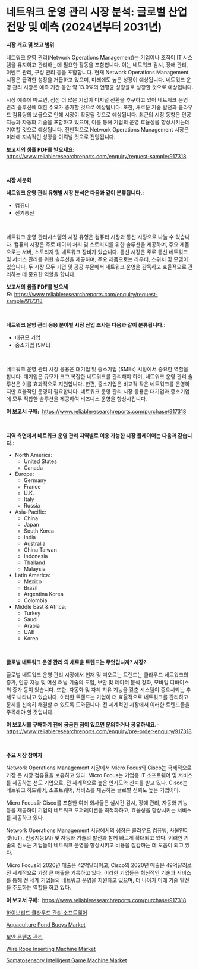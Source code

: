 <p><h1>네트워크 운영 관리 시장 분석: 글로벌 산업 전망 및 예측 (2024년부터 2031년)</h1></p><p><strong>시장 개요 및 보고 범위</strong></p>
<p><p>네트워크 운영 관리(Network Operations Management)는 기업이나 조직이 IT 시스템을 유지하고 관리하는데 필요한 활동을 포함합니다. 이는 네트워크 감시, 장애 관리, 이벤트 관리, 구성 관리 등을 포함합니다. 현재 Network Operations Management 시장은 급격한 성장을 거듭하고 있으며, 미래에도 높은 성장이 예상됩니다. 네트워크 운영 관리 시장은 예측 기간 동안 약 13.9%의 연평균 성장률로 성장할 것으로 예상됩니다.</p><p>시장 예측에 따르면, 점점 더 많은 기업이 디지털 전환을 추구하고 있어 네트워크 운영 관리 솔루션에 대한 수요가 증가할 것으로 예상됩니다. 또한, 새로운 기술 발전과 클라우드 컴퓨팅의 보급으로 인해 시장이 확장될 것으로 예상됩니다. 최근의 시장 동향은 인공지능과 자동화 기술을 포함하고 있으며, 이를 통해 기업의 운영 효율성을 향상시키는데 기여할 것으로 예상됩니다. 전반적으로 Network Operations Management 시장은 미래에 지속적인 성장을 이뤄낼 것으로 전망됩니다.</p></p>
<p><strong>보고서의 샘플 PDF를 받으세요:</strong> <a href="https://www.reliableresearchreports.com/enquiry/request-sample/917318">https://www.reliableresearchreports.com/enquiry/request-sample/917318</a></p>
<p>&nbsp;</p>
<p><strong>시장 세분화</strong></p>
<p><strong>네트워크 운영 관리 유형별 시장 분석은 다음과 같이 분류됩니다.:</strong></p>
<p><ul><li>컴퓨터</li><li>전기통신</li></ul></p>
<p>&nbsp;</p>
<p><p>네트워크 운영 관리시스템의 시장 유형은 컴퓨터 시장과 통신 시장으로 나눌 수 있습니다. 컴퓨터 시장은 주로 데이터 처리 및 스토리지를 위한 솔루션을 제공하며, 주요 제품으로는 서버, 스토리지 및 네트워크 장비가 있습니다. 통신 시장은 주로 통신 네트워크 및 서비스 관리를 위한 솔루션을 제공하며, 주요 제품으로는 라우터, 스위치 및 모뎀이 있습니다. 두 시장 모두 기업 및 공공 부문에서 네트워크 운영을 감독하고 효율적으로 관리하는 데 중요한 역할을 합니다.</p></p>
<p><strong>보고서의 샘플 PDF를 받으세요:</strong>&nbsp;<a href="https://www.reliableresearchreports.com/enquiry/request-sample/917318">https://www.reliableresearchreports.com/enquiry/request-sample/917318</a></p>
<p>&nbsp;</p>
<p><strong> 네트워크 운영 관리 응용 분야별 시장 산업 조사는 다음과 같이 분류됩니다.:</strong></p>
<p><ul><li>대규모 기업</li><li>중소기업 (SME)</li></ul></p>
<p>&nbsp;</p>
<p><p>네트워크 운영 관리 시장 응용은 대기업 및 중소기업 (SMEs) 시장에서 중요한 역할을 합니다. 대기업은 규모가 크고 복잡한 네트워크를 관리해야 하며, 네트워크 운영 관리 솔루션은 이를 효과적으로 지원합니다. 한편, 중소기업은 비교적 작은 네트워크를 운영하지만 효율적인 운영이 필요합니다. 네트워크 운영 관리 시장 응용은 대기업과 중소기업에 모두 적합한 솔루션을 제공하여 비즈니스 운영을 향상시킵니다.</p></p>
<p><strong>이 보고서 구매:</strong>&nbsp; <a href="https://www.reliableresearchreports.com/purchase/917318">https://www.reliableresearchreports.com/purchase/917318</a></p>
<p>&nbsp;</p>
<p><strong>지역 측면에서 네트워크 운영 관리 지역별로 이용 가능한 시장 플레이어는 다음과 같습니다.:</strong></p>
<p><ul>
    <li>
        North America:
        <ul>
            <li>United States</li>
            <li>Canada</li>
        </ul>
    </li>
    <li>
        Europe:
        <ul>
            <li>Germany</li>
            <li>France</li>
            <li>U.K.</li>
            <li>Italy</li>
            <li>Russia</li>
        </ul>
    </li>
    <li>
        Asia-Pacific:
        <ul>
            <li>China</li>
            <li>Japan</li>
            <li>South Korea</li>
            <li>India</li>
            <li>Australia</li>
            <li>China Taiwan</li>
            <li>Indonesia</li>
            <li>Thailand</li>
            <li>Malaysia</li>
        </ul>
    </li>
    <li>
        Latin America:
        <ul>
            <li>Mexico</li>
            <li>Brazil</li>
            <li>Argentina Korea</li>
            <li>Colombia</li>
        </ul>
    </li>
    <li>
        Middle East & Africa:
        <ul>
            <li>Turkey</li>
            <li>Saudi</li>
            <li>Arabia</li>
            <li>UAE</li>
            <li>Korea</li>
        </ul>
    </li>
    </ul></p>
<p>&nbsp;</p>
<p><strong>글로벌 네트워크 운영 관리 의 새로운 트렌드는 무엇입니까? 시장?</strong></p>
<p><p>글로벌 네트워크 운영 관리 시장에서 현재 및 떠오르는 트렌드는 클라우드 네트워크의 증가, 인공 지능 및 머신 러닝 기술의 도입, 보안 및 데이터 분석 강화, 모바일 디바이스의 증가 등이 있습니다. 또한, 자동화 및 자체 치유 기능을 갖춘 시스템이 중요시되는 추세도 나타나고 있습니다. 이러한 트렌드는 기업이 더 효율적으로 네트워크를 관리하고 문제를 신속히 해결할 수 있도록 도와줍니다. 전 세계적인 시장에서 이러한 트렌드들을 주목해야 할 것입니다.</p></p>
<p><strong>이 보고서를 구매하기 전에 궁금한 점이 있으면 문의하거나 공유하세요.</strong>- <a href="https://www.reliableresearchreports.com/enquiry/pre-order-enquiry/917318">https://www.reliableresearchreports.com/enquiry/pre-order-enquiry/917318</a></p>
<p>&nbsp;</p>
<p><strong>주요 시장 참여자</strong></p>
<p><p>Network Operations Management 시장에서 Micro Focus와 Cisco는 국제적으로 가장 큰 시장 점유율을 보유하고 있다. Micro Focus는 기업용 IT 소프트웨어 및 서비스를 제공하는 선도 기업으로, 전 세계적으로 높은 인지도와 신뢰를 받고 있다. Cisco는 네트워크 하드웨어, 소프트웨어, 서비스를 제공하는 글로벌 신뢰도 높은 기업이다. </p><p>Micro Focus와 Cisco를 포함한 여러 회사들은 실시간 감시, 장애 관리, 자동화 기능 등을 제공하여 기업의 네트워크 오퍼레이션을 최적화하고, 효율성을 향상시키는 서비스를 제공하고 있다. </p><p>Network Operations Management 시장에서의 성장은 클라우드 컴퓨팅, 사물인터넷(IoT), 인공지능(AI) 및 자동화 기술의 발전과 함께 빠르게 확대되고 있다. 이러한 기술의 진보는 기업들이 네트워크 운영을 향상시키고 비용을 절감하는 데 도움이 되고 있다. </p><p>Micro Focus의 2020년 매출은 42억달러이고, Cisco의 2020년 매출은 49억달러로 전 세계적으로 가장 큰 매출을 기록하고 있다. 이러한 기업들은 혁신적인 기술과 서비스를 통해 전 세계 기업들의 네트워크 운영을 지원하고 있으며, 더 나아가 미래 기술 발전을 주도하는 역할을 하고 있다.</p></p>
<p><strong>이 보고서 구매:</strong>&nbsp;&nbsp;<a href="https://www.reliableresearchreports.com/purchase/917318">https://www.reliableresearchreports.com/purchase/917318</a></p>
<p><p><a href="https://github.com/vsap75a286l/Market-Research-Report-List-1/blob/main/1272059183281.md">하이브리드 클라우드 관리 소프트웨어</a></p><p><a href="https://github.com/nancykennedykellievqfqt2/Market-Research-Report-List-1/blob/main/aquaculture-pond-buoys-market.md">Aquaculture Pond Buoys Market</a></p><p><a href="https://github.com/idcefvhkdut6/Market-Research-Report-List-1/blob/main/5981775183280.md">보안 콘텐츠 관리</a></p><p><a href="https://issuu.com/reportprime-2/docs/wire-rope-inserting-machine-market-size-2030.pptx">Wire Rope Inserting Machine Market</a></p><p><a href="https://issuu.com/reportprime-2/docs/somatosensory-intelligent-game-machine-market-size">Somatosensory Intelligent Game Machine Market</a></p></p>
